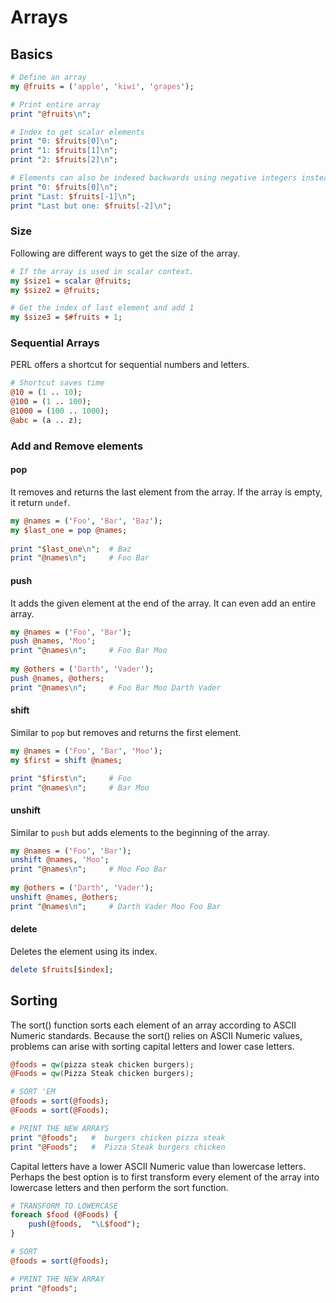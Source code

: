 # Arrays

## Basics

```perl
# Define an array
my @fruits = ('apple', 'kiwi', 'grapes');

# Print entire array
print "@fruits\n";

# Index to get scalar elements
print "0: $fruits[0]\n";
print "1: $fruits[1]\n";
print "2: $fruits[2]\n";

# Elements can also be indexed backwards using negative integers instead of positive numbers.
print "0: $fruits[0]\n";
print "Last: $fruits[-1]\n";
print "Last but one: $fruits[-2]\n";
```

### Size
Following are different ways to get the size of the array.
```perl
# If the array is used in scalar context.
my $size1 = scalar @fruits;
my $size2 = @fruits;

# Get the index of last element and add 1
my $size3 = $#fruits + 1;
```

### Sequential Arrays
PERL offers a shortcut for sequential numbers and letters.
```perl
# Shortcut saves time
@10 = (1 .. 10);
@100 = (1 .. 100);
@1000 = (100 .. 1000);
@abc = (a .. z);
```

### Add and Remove elements

#### pop
It removes and returns the last element from the array. If the array is empty, it return `undef`.
```perl
my @names = ('Foo', 'Bar', 'Baz');
my $last_one = pop @names;
 
print "$last_one\n";  # Baz
print "@names\n";     # Foo Bar
```

#### push
It adds the given element at the end of the array. It can even add an entire array.
```perl
my @names = ('Foo', 'Bar');
push @names, 'Moo';
print "@names\n";     # Foo Bar Moo
 
my @others = ('Darth', 'Vader');
push @names, @others;
print "@names\n";     # Foo Bar Moo Darth Vader
```

#### shift
Similar to `pop` but removes and returns the first element.
```perl
my @names = ('Foo', 'Bar', 'Moo');
my $first = shift @names;

print "$first\n";     # Foo
print "@names\n";     # Bar Moo
```

#### unshift
Similar to `push` but adds elements to the beginning of the array.
```perl
my @names = ('Foo', 'Bar');
unshift @names, 'Moo';
print "@names\n";     # Moo Foo Bar 
 
my @others = ('Darth', 'Vader');
unshift @names, @others;
print "@names\n";     # Darth Vader Moo Foo Bar
```

#### delete
Deletes the element using its index.
```perl
delete $fruits[$index];
```

## Sorting

The sort() function sorts each element of an array according to ASCII Numeric standards.
Because the sort() relies on ASCII Numeric values, problems can arise with sorting capital letters and lower case letters.
```perl
@foods = qw(pizza steak chicken burgers);
@Foods = qw(Pizza Steak chicken burgers);

# SORT 'EM
@foods = sort(@foods);
@Foods = sort(@Foods);

# PRINT THE NEW ARRAYS
print "@foods";   #  burgers chicken pizza steak
print "@Foods";   #  Pizza Steak burgers chicken
```

Capital letters have a lower ASCII Numeric value than lowercase letters.  Perhaps the best option is to first transform every element of the array into lowercase letters and then perform the sort function.

```perl
# TRANSFORM TO LOWERCASE
foreach $food (@Foods) {
	push(@foods,  "\L$food");
}

# SORT 
@foods = sort(@foods);

# PRINT THE NEW ARRAY
print "@foods";
```
